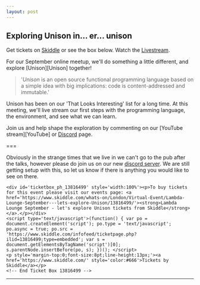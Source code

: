 ```yaml
---
layout: post
---
```


## Exploring Unison in... er... unison

Get tickets on [Skiddle][Skiddle] or see the box below. Watch the [Livestream][Livestream].

For our September online meetup, we'll do something a little different, and explore [Unison][Unison] together!

> '*Unison* is an open source functional programming language based on a simple
> idea with big implications: code is content-addressed and immutable.'

Unison has been on our 'That Looks Interesting' list for a long time. At this meeting, we'll live stream our first steps with the programming language, the environment, and see what we can learn.

Join us and help shape the exploration by commenting on our [YouTube stream][YouTube] or [Discord][Discord] page.

===

Obviously in the strange times that we live in we can't go to the pub after the talks, however please do join us on our new [discord server][Discord].
We are still getting setup with this, so let us know if there is anything you would like to see on there.

<!-- Start Ticket Box 13816499 -->
	<div id='ticketbox_ph_13816499' style='width:100%'><p>To buy tickets for this event please visit our events page: <a href='https://www.skiddle.com/whats-on/London/Virtual-Event/Lambda-Lounge-September---lets-explore-Unison/13816499/'><strong>Lambda Lounge September - let's explore Unison tickets from Skiddle</strong></a>.</p></div>
	<script type='text/javascript'>(function() { var po = document.createElement('script'); po.type = 'text/javascript'; po.async = true; po.src = 'https://www.skiddle.com/infofeed/ticketpage.php?ilid=13816499;type=embedded'; var s = document.getElementsByTagName('script')[0]; s.parentNode.insertBefore(po, s); })(); </script>
	<p style='margin-top:0;font-size:8pt;line-height:13px;'><a href='https://www.skiddle.com/' style='color:#666'>Tickets by Skiddle</a></p>
	<!-- End Ticket Box 13816499 -->

---

[Livestream]: https://www.youtube.com/watch?v=RDX8BexQa78&ab_channel=LambdaLounge
[Discord]: https://discord.gg/mQ9gGQN
[Skiddle]: http://skiddle.com/e/13816499
